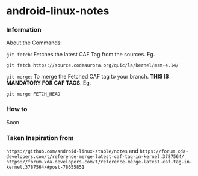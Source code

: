 ﻿# android-linux-notes

### Information
About the Commands: 

``git fetch``: Fetches the latest CAF Tag from the sources. Eg. 

```
git fetch https://source.codeaurora.org/quic/la/kernel/msm-4.14/
```

``git merge``: To merge the Fetched CAF tag to your branch. **THIS IS MANDATORY FOR CAF TAGS**. Eg.

```
git merge FETCH_HEAD
```


### How to 
Soon

### Taken Inspiration from
``https://github.com/android-linux-stable/notes``
and
``https://forum.xda-developers.com/t/reference-merge-latest-caf-tag-in-kernel.3787564/``
``https://forum.xda-developers.com/t/reference-merge-latest-caf-tag-in-kernel.3787564/#post-78655851``